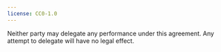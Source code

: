 ```yaml
---
license: CC0-1.0
---
```


Neither party may delegate any performance under this agreement.  Any attempt to delegate will have no legal effect.
